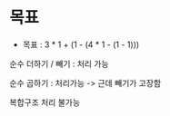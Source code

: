 # 목표

- 목표 : 3 * 1 + (1 - (4 * 1 - (1 - 1)))

순수 더하기 / 빼기 : 처리 가능

순수 곱하기 : 처리가능 -> 근데 빼기가 고장함

복합구조 처리 불가능